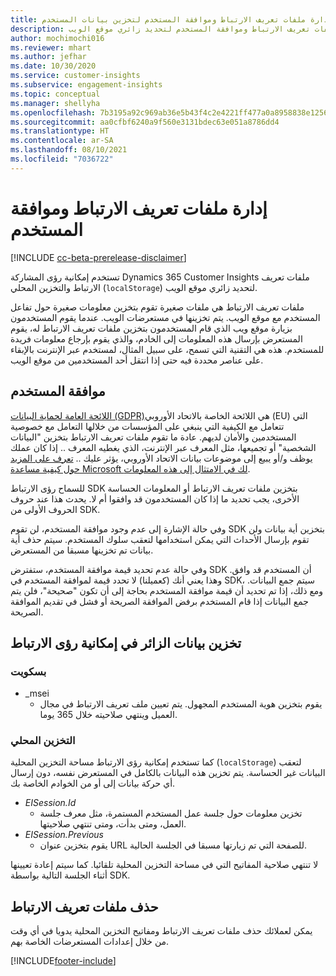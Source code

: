 ```yaml
---
title: إدارة ملفات تعريف الارتباط وموافقة المستخدم لتخزين بيانات المستخدم
description: افهم كيفية استخدام ملفات تعريف الارتباط وموافقة المستخدم لتحديد زائري موقع الويب.
author: mochimochi016
ms.reviewer: mhart
ms.author: jefhar
ms.date: 10/30/2020
ms.service: customer-insights
ms.subservice: engagement-insights
ms.topic: conceptual
ms.manager: shellyha
ms.openlocfilehash: 7b3195a92c969ab36e5b43f4c2e4221ff477a0a8958838e1256528f58fe13dce
ms.sourcegitcommit: aa0cfbf6240a9f560e3131bdec63e051a8786dd4
ms.translationtype: HT
ms.contentlocale: ar-SA
ms.lasthandoff: 08/10/2021
ms.locfileid: "7036722"
---
```

# <a name="manage-cookies-and-user-consent"></a>إدارة ملفات تعريف الارتباط وموافقة المستخدم

[!INCLUDE [cc-beta-prerelease-disclaimer](includes/cc-beta-prerelease-disclaimer.md)]

تستخدم إمكانية رؤى المشاركة Dynamics 365 Customer Insights ملفات تعريف الارتباط والتخزين المحلي (`localStorage`) لتحديد زائري موقع الويب.

ملفات تعريف الارتباط هي ملفات صغيرة تقوم بتخزين معلومات صغيرة حول تفاعل المستخدم مع موقع الويب. يتم تخزينها في مستعرضات الويب. عندما يقوم المستخدمون بزيارة موقع ويب الذي قام المستخدمون بتخزين ملفات تعريف الارتباط له، يقوم المستعرض بإرسال هذه المعلومات إلى الخادم، والذي يقوم بإرجاع معلومات فريدة للمستخدم. هذه هي التقنية التي تسمح، على سبيل المثال، لمستخدم عبر الإنترنت بالإبقاء على عناصر محددة فيه حتى إذا انتقل أحد المستخدمين من موقع الويب.

## <a name="user-consent"></a>موافقة المستخدم

[اللائحة العامة لحماية البيانات (GDPR)](/dynamics365/get-started/gdpr/)هي اللائحة الخاصة بالاتحاد الأوروبي (EU) التي تتعامل مع الكيفية التي ينبغي على المؤسسات من خلالها التعامل مع خصوصية المستخدمين والأمان لديهم. عادة ما تقوم ملفات تعريف الارتباط بتخزين "البيانات الشخصية" أو تجميعها، مثل المعرف عبر الإنترنت، الذي يغطيه المعرف .. إذا كان عملك يوظف و/أو يبيع إلى موضوعات بيانات الاتحاد الأوروبي، يؤثر عليك .. [تعرف على المزيد حول كيفية مساعدة Microsoft لك في الامتثال إلى هذه المعلومات](https://www.microsoft.com/trust-center/privacy/gdpr-faqs).

للسماح رؤى الارتباط SDK بتخزين ملفات تعريف الارتباط أو المعلومات الحساسة الأخرى، يجب تحديد ما إذا كان المستخدمون قد وافقوا أم لا. يحدث هذا عند حروف الحروف الأولى من SDK.

وفي حالة الإشارة إلى عدم وجود موافقة المستخدم، لن تقوم SDK بتخزين أية بيانات ولن تقوم بإرسال الأحداث التي يمكن استخدامها لتعقب سلوك المستخدم. سيتم حذف أية بيانات تم تخزينها مسبقا من المستعرض.

وفي حالة عدم تحديد قيمة موافقة المستخدم، ستفترض SDK أن المستخدم قد وافق. وهذا يعني أنك (كعميلنا) لا تحدد قيمة لموافقة المستخدم في SDK، سيتم جمع البيانات. ومع ذلك، إذا تم تحديد أن قيمة موافقة المستخدم بحاجة إلى أن تكون "صحيحة"، فلن يتم جمع البيانات إذا قام المستخدم برفض الموافقة الصريحة أو فشل في تقديم الموافقة الصريحة.

## <a name="visitor-data-storage-in-engagement-insights-capability"></a>تخزين بيانات الزائر في إمكانية رؤى الارتباط

### <a name="cookies"></a>بسكويت

- _msei
    - يقوم بتخزين هوية المستخدم المجهول. يتم تعيين ملف تعريف الارتباط في مجال العميل وينتهي صلاحيته خلال 365 يوما.

### <a name="local-storage"></a>التخزين المحلي

كما تستخدم إمكانية رؤى الارتباط مساحة التخزين المحلية (`localStorage`) لتعقب البيانات غير الحساسة. يتم تخزين هذه البيانات بالكامل في المستعرض نفسه، دون إرسال أي حركة بيانات إلى أو من الخوادم الخاصة بك.

- *EISession.Id* 
    - تخزين معلومات حول جلسة عمل المستخدم المستمرة، مثل معرف جلسة العمل، ومتى بدأت، ومتى تنتهي صلاحيتها.
- *EISession.Previous*
    - يقوم بتخزين عنوان URL للصفحة التي تم زيارتها مسبقا في الجلسة الحالية.
    
لا تنتهي صلاحية المفاتيح التي في مساحة التخزين المحلية تلقائيا. كما سيتم إعادة تعيينها أثناء الجلسة التالية بواسطة SDK.

## <a name="deleting-cookies"></a>حذف ملفات تعريف الارتباط

يمكن لعملائك حذف ملفات تعريف الارتباط ومفاتيح التخزين المحلية يدويا في أي وقت من خلال إعدادات المستعرضات الخاصة بهم.


[!INCLUDE[footer-include](../includes/footer-banner.md)]